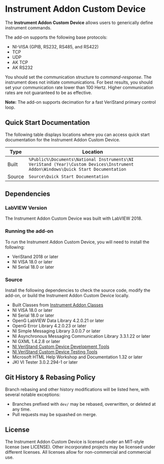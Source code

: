 # Instrument Addon Custom Device

The **Instrument Addon Custom Device** allows users to generically define instrument commands.

The add-on supports the following base protocols:
- NI-VISA (GPIB, RS232, RS485, and RS422)
- TCP
- UDP
- AK TCP
- AK RS232

You should set the communication structure to *command-response*. The instrument does not initiate communications. For best results, you should set your communication rate lower than 100 Hertz. Higher communication rates are not guaranteed to be as effective.

**Note:** The add-on supports decimation for a fast VeriStand primary control loop.

## Quick Start Documentation

The following table displays locations where you can access quick start documentation for the Instrument Addon Custom Device.

| Type      | Location |
| ----------- | ----------- |
| Built | `%Public%\Documents\National Instruments\NI VeriStand (Year)\Custom Devices\Instrument Addon\Windows\Quick Start Documentation` |
| Source | `Source\Quick Start Documentation` |

## Dependencies

### LabVIEW Version

The Instrument Addon Custom Device was built with LabVIEW 2018.

### Running the add-on

To run the Instrument Addon Custom Device, you will need to install the following:
- VeriStand 2018 or later
- NI VISA 18.0 or later
- NI Serial 18.0 or later

### Source

Install the following dependencies to check the source code, modify the add-on, or build the Instrument Addon Custom Device locally.
- Built Classes from [Instrument Addon Classes](https://github.com/ni/niveristand-instrument-addon-classes)
- NI VISA 18.0 or later
- NI Serial 18.0 or later
- OpenG LabVIEW Data Library 4.2.0.21 or later
- OpenG Error Library 4.2.0.23 or later
- NI Simple Messaging Library 3.0.0.7 or later
- NI Asynchronous Messaging Communication Library 3.3.1.22 or later
- NI GXML 1.4.2.8 or later
- [NI VeriStand Custom Device Development Tools](https://github.com/ni/niveristand-custom-device-development-tools)
- [NI VeriStand Custom Device Testing Tools](https://github.com/ni/niveristand-custom-device-testing-tools)
- Microsoft HTML Help Workshop and Documentation 1.32 or later
- JKI VI Tester 3.0.2.294-1 or later


## Git History & Rebasing Policy

Branch rebasing and other history modifications will be listed here, with several notable exceptions:
- Branches prefixed with `dev/` may be rebased, overwritten, or deleted at any time.
- Pull requests may be squashed on merge.

## License

The Instrument Addon Custom Device is licensed under an MIT-style license (see LICENSE). Other incorporated projects may be licensed under different licenses. All licenses allow for non-commercial and commercial use.
